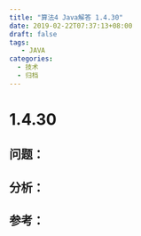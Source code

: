 ```yaml
---
title: "算法4 Java解答 1.4.30"
date: 2019-02-22T07:37:13+08:00
draft: false
tags:
   - JAVA
categories:
  - 技术
  - 归档
---
```



# 1.4.30

## 问题：


## 分析：


## 参考：



